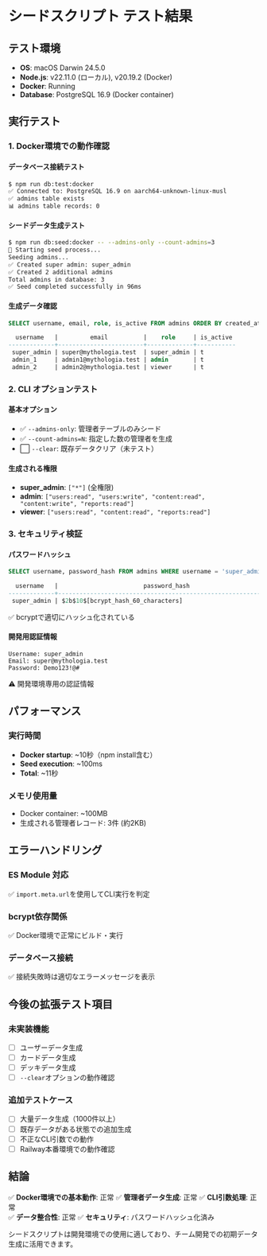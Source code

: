 # シードスクリプト テスト結果

## テスト環境
- **OS**: macOS Darwin 24.5.0
- **Node.js**: v22.11.0 (ローカル), v20.19.2 (Docker)
- **Docker**: Running
- **Database**: PostgreSQL 16.9 (Docker container)

## 実行テスト

### 1. Docker環境での動作確認

#### データベース接続テスト
```bash
$ npm run db:test:docker
✅ Connected to: PostgreSQL 16.9 on aarch64-unknown-linux-musl
✅ admins table exists
📊 admins table records: 0
```

#### シードデータ生成テスト
```bash
$ npm run db:seed:docker -- --admins-only --count-admins=3
🌱 Starting seed process...
Seeding admins...
✅ Created super admin: super_admin
✅ Created 2 additional admins
Total admins in database: 3
✅ Seed completed successfully in 96ms
```

#### 生成データ確認
```sql
SELECT username, email, role, is_active FROM admins ORDER BY created_at;

  username   |         email          |    role     | is_active 
-------------+------------------------+-------------+-----------
 super_admin | super@mythologia.test  | super_admin | t
 admin_1     | admin1@mythologia.test | admin       | t
 admin_2     | admin2@mythologia.test | viewer      | t
```

### 2. CLI オプションテスト

#### 基本オプション
- ✅ `--admins-only`: 管理者テーブルのみシード
- ✅ `--count-admins=N`: 指定した数の管理者を生成
- ⬜ `--clear`: 既存データクリア（未テスト）

#### 生成される権限
- **super_admin**: `["*"]` (全権限)
- **admin**: `["users:read", "users:write", "content:read", "content:write", "reports:read"]`
- **viewer**: `["users:read", "content:read", "reports:read"]`

### 3. セキュリティ検証

#### パスワードハッシュ
```sql
SELECT username, password_hash FROM admins WHERE username = 'super_admin';

  username   |                        password_hash                        
-------------+-------------------------------------------------------------
 super_admin | $2b$10$[bcrypt_hash_60_characters]
```
✅ bcryptで適切にハッシュ化されている

#### 開発用認証情報
```
Username: super_admin
Email: super@mythologia.test  
Password: Demo123!@#
```
⚠️ 開発環境専用の認証情報

## パフォーマンス

### 実行時間
- **Docker startup**: ~10秒（npm install含む）
- **Seed execution**: ~100ms
- **Total**: ~11秒

### メモリ使用量
- Docker container: ~100MB
- 生成される管理者レコード: 3件 (約2KB)

## エラーハンドリング

### ES Module 対応
✅ `import.meta.url`を使用してCLI実行を判定

### bcrypt依存関係
✅ Docker環境で正常にビルド・実行

### データベース接続
✅ 接続失敗時は適切なエラーメッセージを表示

## 今後の拡張テスト項目

### 未実装機能
- [ ] ユーザーデータ生成
- [ ] カードデータ生成  
- [ ] デッキデータ生成
- [ ] `--clear`オプションの動作確認

### 追加テストケース
- [ ] 大量データ生成（1000件以上）
- [ ] 既存データがある状態での追加生成
- [ ] 不正なCLI引数での動作
- [ ] Railway本番環境での動作確認

## 結論

✅ **Docker環境での基本動作**: 正常
✅ **管理者データ生成**: 正常
✅ **CLI引数処理**: 正常  
✅ **データ整合性**: 正常
✅ **セキュリティ**: パスワードハッシュ化済み

シードスクリプトは開発環境での使用に適しており、チーム開発での初期データ生成に活用できます。